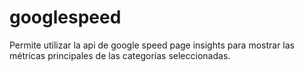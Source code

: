 # googlespeed
Permite utilizar la api de google speed page insights para mostrar las métricas principales de las categorías seleccionadas.
